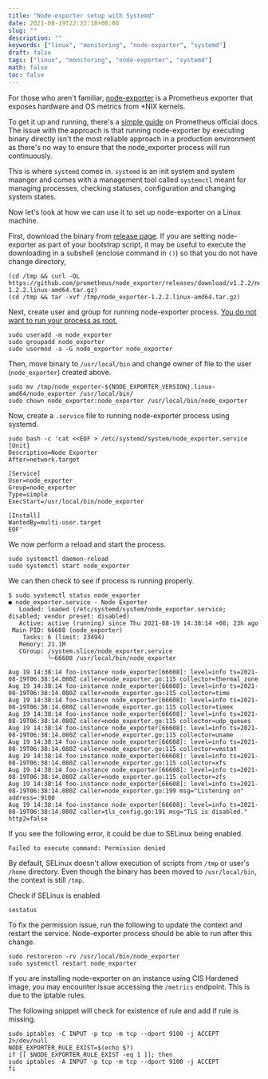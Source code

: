 ```yaml
---
title: "Node-exporter setup with Systemd"
date: 2021-08-19T22:22:18+08:00
slug: ""
description: ""
keywords: ["linux", "monitoring", "node-exporter", "systemd"]
draft: false
tags: ["linux", "monitoring", "node-exporter", "systemd"]
math: false
toc: false
---
```


For those who aren't familiar, [node-exporter](https://github.com/prometheus/node_exporter) is a Prometheus exporter that exposes hardware and OS metrics from *NIX kernels.

To get it up and running, there's a [simple guide](https://prometheus.io/docs/guides/node-exporter/) on Prometheus official docs. The issue with the approach is that running node-exporter by executing binary directly isn't the most reliable approach in a production environment as there's no way to ensure that the node_exporter process will run continuously.

This is where `systemd` comes in. `systemd` is an init system and system maanger and comes with a management tool called `systemctl` meant for managing processes, checking statuses, configuration and changing system states.

Now let's look at how we can use it to set up node-exporter on a Linux machine.

First, download the binary from [release page](https://github.com/prometheus/node_exporter). If you are setting node-exporter as part of your bootstrap script, it may be useful to execute the downloading in a subshell (enclose command in `()`) so that you do not have change directory,

```
(cd /tmp && curl -OL https://github.com/prometheus/node_exporter/releases/download/v1.2.2/node_exporter-1.2.2.linux-amd64.tar.gz)
(cd /tmp && tar -xvf /tmp/node_exporter-1.2.2.linux-amd64.tar.gz)
```

Next, create user and group for running node-exporter process. [<u>You do not want to run your process as root.</u>](https://unix.stackexchange.com/questions/52268/why-is-it-a-bad-idea-to-run-as-root)

```
sudo useradd -m node_exporter
sudo groupadd node_exporter
sudo usermod -a -G node_exporter node_exporter
```

Then, move binary to `/usr/local/bin` and change owner of file to the user (`node_exporter`) created above.
```
sudo mv /tmp/node_exporter-${NODE_EXPORTER_VERSION}.linux-amd64/node_exporter /usr/local/bin/
sudo chown node_exporter:node_exporter /usr/local/bin/node_exporter
``` 

Now, create a `.service` file to running node-exporter process using systemd.
```
sudo bash -c 'cat <<EOF > /etc/systemd/system/node_exporter.service
[Unit]
Description=Node Exporter
After=network.target

[Service]
User=node_exporter
Group=node_exporter
Type=simple
ExecStart=/usr/local/bin/node_exporter

[Install]
WantedBy=multi-user.target
EOF'
```

We now perform a reload and start the process.
```
sudo systemctl daemon-reload
sudo systemctl start node_exporter
```

We can then check to see if process is running properly.
```
$ sudo systemctl status node_exporter
● node_exporter.service - Node Exporter
   Loaded: loaded (/etc/systemd/system/node_exporter.service; disabled; vendor preset: disabled)
   Active: active (running) since Thu 2021-08-19 14:38:14 +08; 23h ago
 Main PID: 66608 (node_exporter)
    Tasks: 6 (limit: 23494)
   Memory: 21.1M
   CGroup: /system.slice/node_exporter.service
           └─66608 /usr/local/bin/node_exporter

Aug 19 14:38:14 foo-instance node_exporter[66608]: level=info ts=2021-08-19T06:38:14.080Z caller=node_exporter.go:115 collector=thermal_zone
Aug 19 14:38:14 foo-instance node_exporter[66608]: level=info ts=2021-08-19T06:38:14.080Z caller=node_exporter.go:115 collector=time
Aug 19 14:38:14 foo-instance node_exporter[66608]: level=info ts=2021-08-19T06:38:14.080Z caller=node_exporter.go:115 collector=timex
Aug 19 14:38:14 foo-instance node_exporter[66608]: level=info ts=2021-08-19T06:38:14.080Z caller=node_exporter.go:115 collector=udp_queues
Aug 19 14:38:14 foo-instance node_exporter[66608]: level=info ts=2021-08-19T06:38:14.080Z caller=node_exporter.go:115 collector=uname
Aug 19 14:38:14 foo-instance node_exporter[66608]: level=info ts=2021-08-19T06:38:14.080Z caller=node_exporter.go:115 collector=vmstat
Aug 19 14:38:14 foo-instance node_exporter[66608]: level=info ts=2021-08-19T06:38:14.080Z caller=node_exporter.go:115 collector=xfs
Aug 19 14:38:14 foo-instance node_exporter[66608]: level=info ts=2021-08-19T06:38:14.080Z caller=node_exporter.go:115 collector=zfs
Aug 19 14:38:14 foo-instance node_exporter[66608]: level=info ts=2021-08-19T06:38:14.080Z caller=node_exporter.go:199 msg="Listening on" address=:9100
Aug 19 14:38:14 foo-instance node_exporter[66608]: level=info ts=2021-08-19T06:38:14.080Z caller=tls_config.go:191 msg="TLS is disabled." http2=false
```

If you see the following error, it could be due to SELinux being enabled.
```
Failed to execute command: Permission denied
```
By default, SELinux doesn't allow execution of scripts from `/tmp` or user's `/home` directory. Even though the binary has been moved to `/usr/local/bin`, the context is still `/tmp`.

Check if SELinux is enabled
```
sestatus
```

To fix the permission issue, run the following to update the context and restart the service. Node-exporter process should be able to run after this change.
```
sudo restorecon -rv /usr/local/bin/node_exporter
sudo systemctl restart node_exporter
```

If you are installing node-exporter on an instance using CIS Hardened image, you may encounter issue accessing the `/metrics` endpoint. This is due to the iptable rules.

The following snippet will check for existence of rule and add if rule is missing.
```shell
sudo iptables -C INPUT -p tcp -m tcp --dport 9100 -j ACCEPT 2>/dev/null
NODE_EXPORTER_RULE_EXIST=$(echo $?)
if [[ $NODE_EXPORTER_RULE_EXIST -eq 1 ]]; then
sudo iptables -A INPUT -p tcp -m tcp --dport 9100 -j ACCEPT
fi
```


